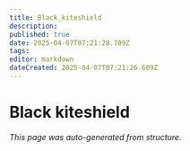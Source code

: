 ```yaml
---
title: Black_kiteshield
description: 
published: true
date: 2025-04-07T07:21:28.709Z
tags: 
editor: markdown
dateCreated: 2025-04-07T07:21:26.609Z
---
```


# Black kiteshield

*This page was auto-generated from structure.*